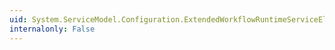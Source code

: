 ```yaml
---
uid: System.ServiceModel.Configuration.ExtendedWorkflowRuntimeServiceElementCollection.Remove(System.String)
internalonly: False
---
```

